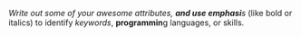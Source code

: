 _Write out some of your awesome attributes, **and use emphasi**s_ (like bold or italics) to identify _keywords_, **programmin**g languages, or skills. 

